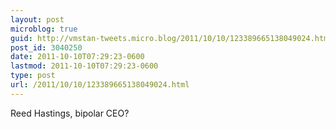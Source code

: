 ```yaml
---
layout: post
microblog: true
guid: http://vmstan-tweets.micro.blog/2011/10/10/123389665138049024.html
post_id: 3040250
date: 2011-10-10T07:29:23-0600
lastmod: 2011-10-10T07:29:23-0600
type: post
url: /2011/10/10/123389665138049024.html
---
```

Reed Hastings, bipolar CEO?
